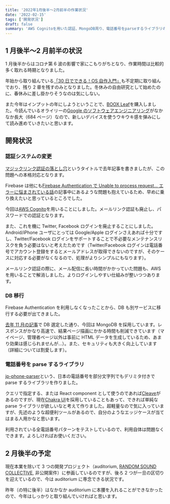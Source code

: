 ```yaml
---
title: '2022年1月後半〜2月前半の作業状況'
date: '2022-02-15'
tags: ['開発状況']
draft: false
summary: 'AWS Cognitoを用いた認証、MongoDB周り、電話番号をparseするライブラリの作成の話です。'
---
```


## 1 月後半〜2 月前半の状況

1 月後半からはコロナ第 6 波の影響で家にこもりがちとなり、作業時間は比較的多く取れる時期となりました。

年始から取り組んでいる[「30 日でできる！OS 自作入門」](https://zenn.dev/chorkaichan/scraps/28567f1358495b)も不定期に取り組んでおり、残り 2 章を残すのみとなりました。冬休みの自由研究として始めたのに、春休みに差し掛かりそうなのは気にしない。

また今年はインプットの年にしようということで、[BOOX Leaf](https://sktgroup.co.jp/boox-leaf/)を購入しました。今読んでいるオライリーの[Google のソフトウェアエンジニアリング](https://www.oreilly.co.jp/books/9784873119656/)がなかなか長大（684 ページ）なので、新しいデバイスを使うウキウキ感を弾みにして読み進めていきたいと思います。

## 開発状況

### 認証システムの変更

[マジックリンク認証の落とし穴](https://zenn.dev/chorkaichan/articles/78b89eab08f55d)というタイトルで去年記事を書きましたが、この問題への本格対応となります。

Firebase は他にも[Firebase Authentication で Unable to process request... エラーに悩まされている話](https://zenn.dev/chorkaichan/articles/09373b26ee2a4c)の記事中にあるような問題も抱えているため、早めに乗り換えたいと思っているところでした。

今回は[AWS Cognito](https://aws.amazon.com/jp/cognito/)を用いることにしました。メールリンク認証も廃止し、パスワードでの認証となります。

また、これを機に Twitter, Facebook ログインを廃止することにしました。Android/iPhone ユーザにとっては Google/Apple ログインさえあれば十分ですし、Twitter/Facebook ログインをサポートすることで不必要なメンテナンスリスクを負う必要はないと考えたためです（Twitter/Facebook ログインは電話番号でアカウント登録をするとメールアドレスが取得できないのですが、そのケースに対応する必要がなくなるので、処理がよりシンプルにもなります）。

メールリンク認証の際に、メール配信に長い時間がかかっていた問題も、AWS を用いることで解消しました。よりログインしやすい仕組みが整いつつあります。

### DB 移行

Firebase Authentication を利用しなくなったことから、DB も別サービスに移行する必要が出てきました。

[去年 11 月の記事](https://chorkaichan.github.io/blog/202111-late)で DB 選定した通り、今回は MongoDB を採用しています。レスポンスがかなり高速で、結果ページ描画にかかる時間も削減できています（マイページ、管理者ページ以外は事前に HTML データを生成しているため、あまり効果は感じられませんが…）。また、セキュリティも大きく向上しています（詳細については割愛します）。

### 電話番号を parse するライブラリ

[jp-phone-parser](https://github.com/chorkaichan/jp-phone-parser)という、日本の電話番号を部分文字列でもデリミタ付きで parse するライブラリを作りました。

クエリで指定する、または React component として使うのであれば[Cleave](https://github.com/nosir/cleave.js/)があるのですが、現在[Chakra UI](https://chakra-ui.com/)を採用していることもあって、できれば単純な parse ライブラリが欲しいなと考えて作りました。超軽量なので気に入っていますが、先述のような超便利ツールがあるので、自分のようなエッジケースが当てはまる人用かなと思います。

利用されている全電話番号パターンをテストしているので、利用自体は問題なくできます。よろしければお使いください。

## 2 月後半の予定

現在本業を除いて 3 つの開発プロジェクト（auditorium, [RANDOM SOUND COLLECTIVE](https://twitter.com/RNDMSNDC), 非公開案件）に参画しているのですが、後ろ 2 つが一旦の区切りを迎えているので、今は auditorium に専念できる状況です。

昨年（の特に後半）はなかなか auditorium に本腰を入れることができなかったので、今年はしっかりと取り組んでいければと思います。
